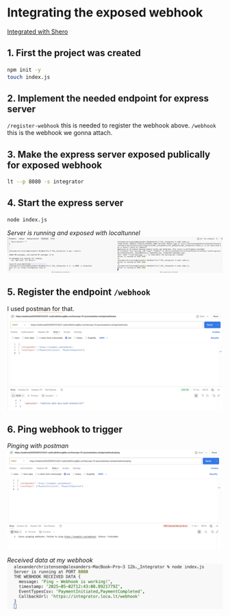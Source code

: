 # Integrating the exposed webhook

[Integrated with Shero](https://github.com/Rasho-dk/System_Integration/blob/main/00._Course_Material/01._Assignments/12a._webhook/Expose/Webhoob-dev/Webhoob-dev/README.md#features)

## 1. First the project was created

```bash
npm init -y
touch index.js
```

## 2. Implement the needed endpoint for express server

`/register-webhook` this is needed to register the webhook above.
`/webhook` this is the webhook we gonna attach.

## 3. Make the express server exposed publically for exposed webhook

```bash
lt --p 8080 -s integrator
```

## 4. Start the express server

```bash
node index.js
```

_Server is running and exposed with localtunnel_
![Local tunnel and express server running](./images/server-and-tunnel-running.png)

## 5. Register the endpoint `/webhook`

I used postman for that.
![Register endpoint with Postman](./images/postman-register-webhook.png)

## 6. Ping webhook to trigger

_Pinging with postman_
![Pingng the webhook](./images/pinging-webhook.png)

_Received data at my webhook_
![Received data at my webhook](./images/webhook-endpoint-received-data.png)
